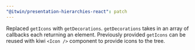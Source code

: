 ```yaml
---
"@itwin/presentation-hierarchies-react": patch
---
```


Replaced `getIcons` with `getDecorations`. `getDecorations` takes in an array of callbacks  each returning an element. Previously provided `getIcons` can be reused with kiwi `<Icon />` component to provide icons to the tree.
